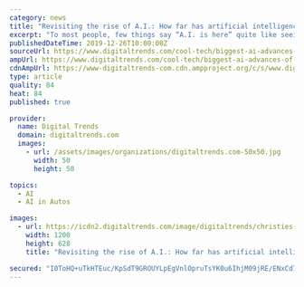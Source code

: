 ```yaml
---
category: news
title: "Revisiting the rise of A.I.: How far has artificial intelligence come since 2010?"
excerpt: "To most people, few things say “A.I. is here” quite like seeing an artificial intelligence defeat two champion Jeopardy ... In 2010, Google officially unveiled its autonomous car program, now called Waymo. Over the decade that followed, dozens of other companies (including tech heavy hitters like Apple) have started to develop their ..."
publishedDateTime: 2019-12-26T10:00:00Z
sourceUrl: https://www.digitaltrends.com/cool-tech/biggest-ai-advances-of-the-2010s/
ampUrl: https://www.digitaltrends.com/cool-tech/biggest-ai-advances-of-the-2010s/?amp
cdnAmpUrl: https://www-digitaltrends-com.cdn.ampproject.org/c/s/www.digitaltrends.com/cool-tech/biggest-ai-advances-of-the-2010s/?amp
type: article
quality: 84
heat: 84
published: true

provider:
  name: Digital Trends
  domain: digitaltrends.com
  images:
    - url: /assets/images/organizations/digitaltrends.com-50x50.jpg
      width: 50
      height: 50

topics:
  - AI
  - AI in Autos

images:
  - url: https://icdn2.digitaltrends.com/image/digitaltrends/christies-ai-art-header-1200x630-c-ar1.91.jpg
    width: 1200
    height: 628
    title: "Revisiting the rise of A.I.: How far has artificial intelligence come since 2010?"

secured: "I0ToHQ+uTkHTEuc/KpSdT9GROUYLpEgVnlOpruTsYK0u6IhjM09jRE/ENxCd7WwVXId9rJymzIsHPeeogyp8M7gPpqnUtk/oaSFFAvDPNuoeVXhaEWWLN0BubB7qd21QWpmGPuk5LcPLJ8qutgi0hLNzYuYAET2dtIlroHpMRZSyGcLW7eXOmoaP+DiZTkER12hwvVVo9L0m8BVAaPfSdCGg7DLbWIW4fbegzPgbA020i2amCbTEdVmGuTsVJNkmFW5H3rVDIlMzeCY5ZmzRt/LizWEY/a7RMVSFuTRqP+s=;gABJAmtXlvqh/FqfDznO3Q=="
---
```


